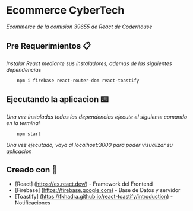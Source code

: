 # Ecommerce CyberTech

_Ecommerce de la comision 39655 de React de Coderhouse_

## Pre Requerimientos 📋

_Instalar React mediante sus instaladores, ademas de las siguientes dependencias_

```
    npm i firebase react-router-dom react-toastify
```

## Ejecutando la aplicacion ⌨️

_Una vez instaladas todas las dependencias ejecute el siguiente comando en la terminal_

```
    npm start
```

_Una vez ejecutado, vaya al localhost:3000 para poder visualizar su aplicacion_

## Creado con 🧰

* [React] (https://es.react.dev/) - Framework del Frontend
* [Firebase] (https://firebase.google.com) - Base de Datos y servidor 
* [Toastify] (https://fkhadra.github.io/react-toastify/introduction) - Notificaciones